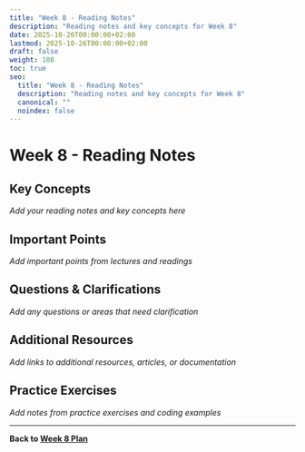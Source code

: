 ```yaml
---
title: "Week 8 - Reading Notes"
description: "Reading notes and key concepts for Week 8"
date: 2025-10-26T00:00:00+02:00
lastmod: 2025-10-26T00:00:00+02:00
draft: false
weight: 108
toc: true
seo:
  title: "Week 8 - Reading Notes"
  description: "Reading notes and key concepts for Week 8"
  canonical: ""
  noindex: false
---
```


# Week 8 - Reading Notes

## Key Concepts

*Add your reading notes and key concepts here*

## Important Points

*Add important points from lectures and readings*

## Questions & Clarifications

*Add any questions or areas that need clarification*

## Additional Resources

*Add links to additional resources, articles, or documentation*

## Practice Exercises

*Add notes from practice exercises and coding examples*

---

**Back to [Week 8 Plan](w8/)**
